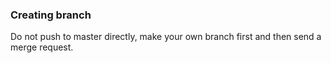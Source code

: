 ### Creating branch
Do not push to master directly,
make your own branch first and then send a merge request.